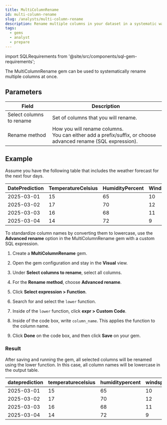 ```yaml
---
title: MultiColumnRename
id: multi-column-rename
slug: /analysts/multi-column-rename
description: Rename multiple columns in your dataset in a systematic way
tags:
  - gems
  - analyst
  - prepare
---
```


import SQLRequirements from '@site/src/components/sql-gem-requirements';

<SQLRequirements
  execution_engine="SQL Warehouse"
  sql_package_name="ProphecyDatabricksSqlBasics"
  sql_package_version="0.0.4+"
/>

The MultiColumnRename gem can be used to systematically rename multiple columns at once.

## Parameters

| Field                    | Description                                                                                                       |
| ------------------------ | ----------------------------------------------------------------------------------------------------------------- |
| Select columns to rename | Set of columns that you will rename.                                                                              |
| Rename method            | How you will rename columns. <br/>You can either add a prefix/suffix, or choose advanced rename (SQL expression). |

## Example

Assume you have the following table that includes the weather forecast for the next four days.

<div class="table-example">

| DatePrediction | TemperatureCelsius | HumidityPercent | WindSpeed | Condition |
| -------------- | ------------------ | --------------- | --------- | --------- |
| 2025-03-01     | 15                 | 65              | 10        | Sunny     |
| 2025-03-02     | 17                 | 70              | 12        | Cloudy    |
| 2025-03-03     | 16                 | 68              | 11        | Rainy     |
| 2025-03-04     | 14                 | 72              | 9         | Sunny     |

</div>

To standardize column names by converting them to lowercase, use the **Advanced rename** option in the MultiColumnRename gem with a custom SQL expression.

1. Create a **MultiColumnRename** gem.

1. Open the gem configuration and stay in the **Visual** view.

1. Under **Select columns to rename**, select all columns.

1. For the **Rename method**, choose **Advanced rename**.

1. Click **Select expression > Function**.

1. Search for and select the `lower` function.

1. Inside of the `lower` function, click **expr > Custom Code**.

1. Inside of the code box, write `column_name`. This applies the function to the column name.

1. Click **Done** on the code box, and then click **Save** on your gem.

### Result

After saving and running the gem, all selected columns will be renamed using the lower function. In this case, all column names will be lowercase in the output table.

<div class="table-example">

| dateprediction | temperaturecelsius | humiditypercent | windspeed | condition |
| -------------- | ------------------ | --------------- | --------- | --------- |
| 2025-03-01     | 15                 | 65              | 10        | Sunny     |
| 2025-03-02     | 17                 | 70              | 12        | Cloudy    |
| 2025-03-03     | 16                 | 68              | 11        | Rainy     |
| 2025-03-04     | 14                 | 72              | 9         | Sunny     |

</div>
